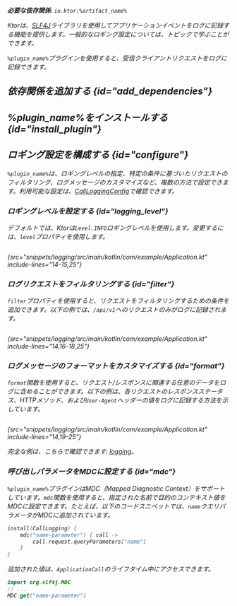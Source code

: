 [//]: # (title: 呼び出しロギング)

<show-structure for="chapter" depth="2"/>
<primary-label ref="server-plugin"/>

<var name="plugin_name" value="CallLogging"/>
<var name="package_name" value="io.ktor.server.plugins.calllogging"/>
<var name="artifact_name" value="ktor-server-call-logging"/>

<tldr>
<p>
<b>必要な依存関係</b>: <code>io.ktor:%artifact_name%</code>
</p>
<var name="example_name" value="logging"/>
<include from="lib.topic" element-id="download_example"/>
<include from="lib.topic" element-id="native_server_not_supported"/>
</tldr>

Ktorは、[SLF4J](http://www.slf4j.org/)ライブラリを使用してアプリケーションイベントをログに記録する機能を提供します。一般的なロギング設定については、[](server-logging.md)トピックで学ぶことができます。

`%plugin_name%`プラグインを使用すると、受信クライアントリクエストをログに記録できます。

## 依存関係を追加する {id="add_dependencies"}

<include from="lib.topic" element-id="add_ktor_artifact_intro"/>
<include from="lib.topic" element-id="add_ktor_artifact"/>

## %plugin_name%をインストールする {id="install_plugin"}

<include from="lib.topic" element-id="install_plugin"/>

## ロギング設定を構成する {id="configure"}

`%plugin_name%`は、ロギングレベルの指定、特定の条件に基づいたリクエストのフィルタリング、ログメッセージのカスタマイズなど、複数の方法で設定できます。利用可能な設定は、[CallLoggingConfig](https://api.ktor.io/ktor-server/ktor-server-plugins/ktor-server-call-logging/io.ktor.server.plugins.calllogging/-call-logging-config/index.html)で確認できます。

### ロギングレベルを設定する {id="logging_level"}

デフォルトでは、Ktorは`Level.INFO`ロギングレベルを使用します。変更するには、`level`プロパティを使用します。

```kotlin
```

{src="snippets/logging/src/main/kotlin/com/example/Application.kt" include-lines="14-15,25"}

### ログリクエストをフィルタリングする {id="filter"}

`filter`プロパティを使用すると、リクエストをフィルタリングするための条件を追加できます。以下の例では、`/api/v1`へのリクエストのみがログに記録されます。

```kotlin
```

{src="snippets/logging/src/main/kotlin/com/example/Application.kt" include-lines="14,16-18,25"}

### ログメッセージのフォーマットをカスタマイズする {id="format"}

`format`関数を使用すると、リクエスト/レスポンスに関連する任意のデータをログに含めることができます。以下の例は、各リクエストのレスポンスステータス、HTTPメソッド、および`User-Agent`ヘッダーの値をログに記録する方法を示しています。

```kotlin
```

{src="snippets/logging/src/main/kotlin/com/example/Application.kt" include-lines="14,19-25"}

完全な例は、こちらで確認できます: [logging](https://github.com/ktorio/ktor-documentation/tree/%ktor_version%/codeSnippets/snippets/logging)。

### 呼び出しパラメータをMDCに設定する {id="mdc"}

`%plugin_name%`プラグインはMDC（Mapped Diagnostic Context）をサポートしています。`mdc`関数を使用すると、指定された名前で目的のコンテキスト値をMDCに設定できます。たとえば、以下のコードスニペットでは、`name`クエリパラメータがMDCに追加されています。

```kotlin
install(CallLogging) {
    mdc("name-parameter") { call ->
        call.request.queryParameters["name"]
    }
}
```

追加された値は、`ApplicationCall`のライフタイム中にアクセスできます。

```kotlin
import org.slf4j.MDC
// ...
MDC.get("name-parameter")
